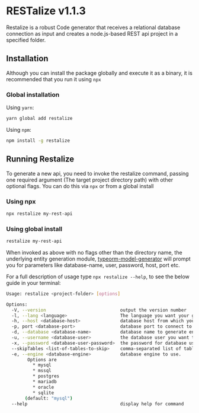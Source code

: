 # RESTalize v1.1.3

Restalize is a robust Code generator that receives a relational database connection as input and creates a node.js-based REST api project in a specified folder.

## Installation

Although you can install the package globally and execute it as a binary, it is recommended that you run it using `npx`

### Global installation

Using `yarn`:

```sh
yarn global add restalize
```

Using `npm`:

```sh
npm install -g restalize
```

## Running Restalize

To generate a new api, you need to invoke the restalize command, passing one required argument (The target project directory path) with other optional flags. You can do this via `npx` or from a global install

### Using npx

```sh
npx restalize my-rest-api
```

### Using global install

```sh
restalize my-rest-api
```

When invoked as above with no flags other than the directory name, the underlying entity generation module, [typeorm-model-generator](https://www.npmjs.com/package/typeorm-model-generator) will prompt you for parameters like database-name, user, password, host, port etc.

For a full description of usage type `npx restalize --help`, to see the below guide in your terminal:

```sh
Usage: restalize <project-folder> [options]

Options:
  -V, --version                            output the version number
  -l, --lang <language>                    The language you want your generated api in. Options are: [typescript, es2015, esnext] (default: "typescript")
  -h, --host <database-host>               database host from which you want to generate the api. (default: "localhost")
  -p, port <database-port>                 database port to connect to. (default: "3306")
  -d, --database <database-name>           database name to generate entities from.
  -u, --username <database-user>           the database user you want to connect with
  -x, --password <database-user-password>  the password for database user you want to connect with
  --skipTables <list-of-tables-to-skip>    comma-separated list of table names to be excluded
  -e, --engine <database-engine>           database engine to use.
        Options are
          * mysql
          * mssql
          * postgres
          * mariadb
          * oracle
          * sqlite
       (default: "mysql")
  --help                                   display help for command
```
